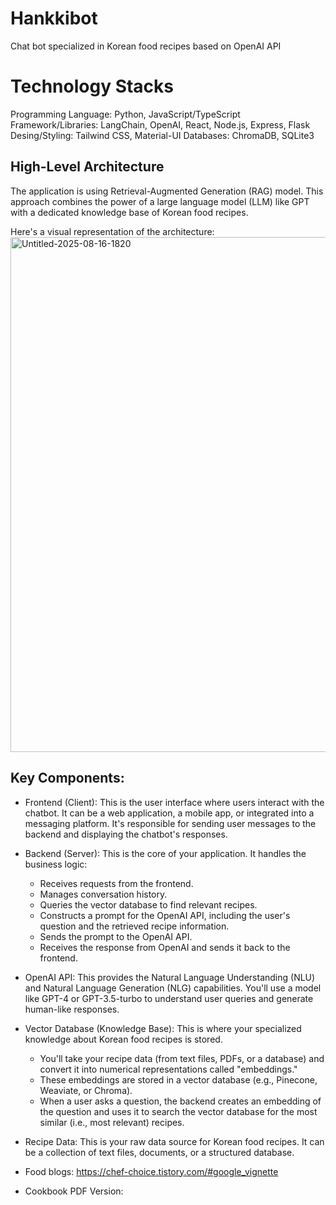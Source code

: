 # Hankkibot
Chat bot specialized in Korean food recipes based on OpenAI API 
# Technology Stacks 
Programming Language: Python, JavaScript/TypeScript 
Framework/Libraries: LangChain, OpenAI, React, Node.js, Express, Flask 
Desing/Styling: Tailwind CSS, Material-UI 
Databases: ChromaDB, SQLite3 

## High-Level Architecture 
The application is using Retrieval-Augmented Generation (RAG) model. This approach combines the power of a large language model (LLM) like GPT with a dedicated knowledge base of Korean food recipes.

Here's a visual representation of the architecture:
<img width="2036" height="824" alt="Untitled-2025-08-16-1820" src="https://github.com/user-attachments/assets/d71c26ee-397f-4931-818b-8284b4979423" />

## Key Components:
- Frontend (Client): This is the user interface where users interact with the chatbot. It can be a web application, a mobile app, or integrated into a messaging platform. It's responsible for sending user messages to the backend and displaying the chatbot's responses.

- Backend (Server): This is the core of your application. It handles the business logic:
  - Receives requests from the frontend.
  - Manages conversation history.
  - Queries the vector database to find relevant recipes.
  - Constructs a prompt for the OpenAI API, including the user's question and the retrieved recipe information.
  - Sends the prompt to the OpenAI API.
  - Receives the response from OpenAI and sends it back to the frontend.

- OpenAI API: This provides the Natural Language Understanding (NLU) and Natural Language Generation (NLG) capabilities. You'll use a model like GPT-4 or GPT-3.5-turbo to understand user queries and generate human-like responses.

- Vector Database (Knowledge Base): This is where your specialized knowledge about Korean food recipes is stored.
  - You'll take your recipe data (from text files, PDFs, or a database) and convert it into numerical representations called "embeddings."
  - These embeddings are stored in a vector database (e.g., Pinecone, Weaviate, or Chroma).
  - When a user asks a question, the backend creates an embedding of the question and uses it to search the vector database for the most similar (i.e., most relevant) recipes.
- Recipe Data: This is your raw data source for Korean food recipes. It can be a collection of text files, documents, or a structured database.
- Food blogs: https://chef-choice.tistory.com/#google_vignette
- Cookbook PDF Version:




